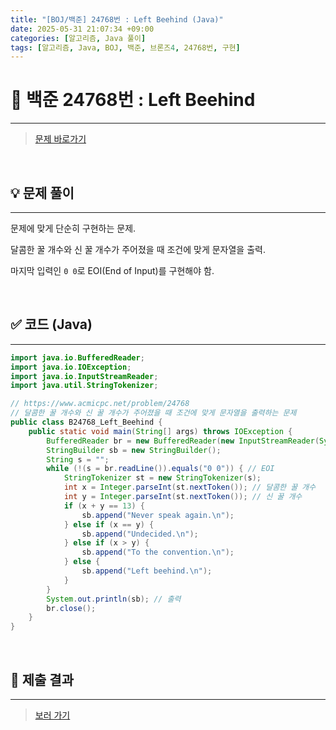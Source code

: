 ```yaml
---
title: "[BOJ/백준] 24768번 : Left Beehind (Java)"
date: 2025-05-31 21:07:34 +09:00
categories: [알고리즘, Java 풀이]
tags: [알고리즘, Java, BOJ, 백준, 브론즈4, 24768번, 구현]
---
```


<!-- ========================================================================== -->

# 📘 백준 24768번 : Left Beehind

---

> [문제 바로가기](https://www.acmicpc.net/problem/24768)

<br>

<!-- ========================================================================== -->

## 💡 문제 풀이

---

문제에 맞게 단순히 구현하는 문제.

달콤한 꿀 개수와 신 꿀 개수가 주어졌을 때 조건에 맞게 문자열을 출력.

마지막 입력인 `0 0`로 EOI(End of Input)를 구현해야 함.

<br>

<!-- ========================================================================== -->

## ✅ 코드 (Java)

---

```java
import java.io.BufferedReader;
import java.io.IOException;
import java.io.InputStreamReader;
import java.util.StringTokenizer;

// https://www.acmicpc.net/problem/24768
// 달콤한 꿀 개수와 신 꿀 개수가 주어졌을 때 조건에 맞게 문자열을 출력하는 문제
public class B24768_Left_Beehind {
	public static void main(String[] args) throws IOException {
		BufferedReader br = new BufferedReader(new InputStreamReader(System.in));
		StringBuilder sb = new StringBuilder();
		String s = "";
		while (!(s = br.readLine()).equals("0 0")) { // EOI
			StringTokenizer st = new StringTokenizer(s);
			int x = Integer.parseInt(st.nextToken()); // 달콤한 꿀 개수
			int y = Integer.parseInt(st.nextToken()); // 신 꿀 개수
			if (x + y == 13) {
				sb.append("Never speak again.\n");
			} else if (x == y) {
				sb.append("Undecided.\n");
			} else if (x > y) {
				sb.append("To the convention.\n");
			} else {
				sb.append("Left beehind.\n");
			}
		}
		System.out.println(sb); // 출력
		br.close();
	}
}
```

<br>

<!-- ========================================================================== -->

## 💾 제출 결과

---

> [보러 가기](https://www.acmicpc.net/status?from_mine=1&problem_id=24768&user_id=juyn2000)

<br>

<!-- ========================================================================== -->

<!-- ## 🧩 새롭게 알게 된 점

---



<br> -->

<!-- ========================================================================== -->

<!--

## 🔗 참고한 자료

---

- []()

- []()

<br>
-->
